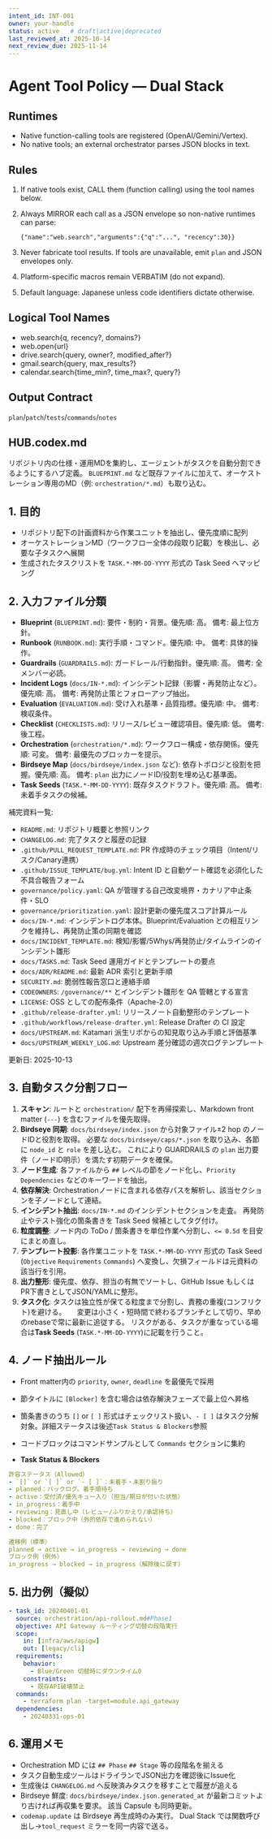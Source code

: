 ```yaml
---
intent_id: INT-001
owner: your-handle
status: active   # draft|active|deprecated
last_reviewed_at: 2025-10-14
next_review_due: 2025-11-14
---
```


# Agent Tool Policy — Dual Stack

## Runtimes

- Native function-calling tools are registered (OpenAI/Gemini/Vertex).
- No native tools; an external orchestrator parses JSON blocks in text.

## Rules

1. If native tools exist, CALL them (function calling) using the tool names
   below.
2. Always MIRROR each call as a JSON envelope so non-native runtimes can parse:

   ```tool_request
   {"name":"web.search","arguments":{"q":"...", "recency":30}}
   ```

3. Never fabricate tool results. If tools are unavailable, emit `plan` and JSON
   envelopes only.
4. Platform-specific macros remain VERBATIM (do not expand).
5. Default language: Japanese unless code identifiers dictate otherwise.

## Logical Tool Names

- web.search{q, recency?, domains?}
- web.open{url}
- drive.search{query, owner?, modified_after?}
- gmail.search{query, max_results?}
- calendar.search{time_min?, time_max?, query?}

## Output Contract

`plan`/`patch`/`tests`/`commands`/`notes`

## HUB.codex.md

リポジトリ内の仕様・運用MDを集約し、エージェントがタスクを自動分割できるようにするハブ定義。
`BLUEPRINT.md` など既存ファイルに加えて、オーケストレーション専用のMD（例: `orchestration/*.md`）も取り込む。

## 1. 目的

- リポジトリ配下の計画資料から作業ユニットを抽出し、優先度順に配列
- オーケストレーションMD（ワークフロー全体の段取り記載）を検出し、必要な子タスクへ展開
- 生成されたタスクリストを `TASK.*-MM-DD-YYYY` 形式の Task Seed へマッピング

## 2. 入力ファイル分類

- **Blueprint** (`BLUEPRINT.md`): 要件・制約・背景。優先順: 高。
  備考: 最上位方針。
- **Runbook** (`RUNBOOK.md`): 実行手順・コマンド。優先順: 中。
  備考: 具体的操作。
- **Guardrails** (`GUARDRAILS.md`): ガードレール/行動指針。優先順: 高。
  備考: 全メンバー必読。
- **Incident Logs** (`docs/IN-*.md`): インシデント記録（影響・再発防止など）。優先順: 高。
  備考: 再発防止策とフォローアップ抽出。
- **Evaluation** (`EVALUATION.md`): 受け入れ基準・品質指標。優先順: 中。
  備考: 検収条件。
- **Checklist** (`CHECKLISTS.md`): リリース/レビュー確認項目。優先順: 低。
  備考: 後工程。
- **Orchestration** (`orchestration/*.md`): ワークフロー構成・依存関係。優先順: 可変。
  備考: 最優先のブロッカーを提示。
- **Birdseye Map** (`docs/birdseye/index.json` など): 依存トポロジと役割を把握。優先順: 高。
  備考: `plan` 出力にノードID/役割を埋め込む基準面。
- **Task Seeds** (`TASK.*-MM-DD-YYYY`): 既存タスクドラフト。優先順: 高。
  備考: 未着手タスクの候補。

補完資料一覧:

- `README.md`: リポジトリ概要と参照リンク
- `CHANGELOG.md`: 完了タスクと履歴の記録
- `.github/PULL_REQUEST_TEMPLATE.md`: PR 作成時のチェック項目（Intent/リスク/Canary連携）
- `.github/ISSUE_TEMPLATE/bug.yml`: Intent ID と自動ゲート確認を必須化した不具合報告フォーム
- `governance/policy.yaml`: QA が管理する自己改変境界・カナリア中止条件・SLO
- `governance/prioritization.yaml`: 設計更新の優先度スコア計算ルール
- `docs/IN-*.md`: インシデントログ本体。Blueprint/Evaluation との相互リンクを維持し、再発防止策の同期を確認
- `docs/INCIDENT_TEMPLATE.md`: 検知/影響/5Whys/再発防止/タイムラインのインシデント雛形
- `docs/TASKS.md`: Task Seed 運用ガイドとテンプレートの要点
- `docs/ADR/README.md`: 最新 ADR 索引と更新手順
- `SECURITY.md`: 脆弱性報告窓口と連絡手順
- `CODEOWNERS`: `/governance/**` とインシデント雛形を QA 管轄とする宣言
- `LICENSE`: OSS としての配布条件（Apache-2.0）
- `.github/release-drafter.yml`: リリースノート自動整形のテンプレート
- `.github/workflows/release-drafter.yml`: Release Drafter の CI 設定
- `docs/UPSTREAM.md`: Katamari 派生リポからの知見取り込み手順と評価基準
- `docs/UPSTREAM_WEEKLY_LOG.md`: Upstream 差分確認の週次ログテンプレート

更新日: 2025-10-13

## 3. 自動タスク分割フロー

1. **スキャン**: ルートと `orchestration/` 配下を再帰探索し、Markdown front matter
   (`---`) を含むファイルを優先取得。
2. **Birdseye 同期**: `docs/birdseye/index.json` から対象ファイル±2 hop のノードIDと役割を取得。
   必要な `docs/birdseye/caps/*.json` を取り込み、各節に `node_id` と `role` を差し込む。
   これにより GUARDRAILS の `plan` 出力要件（ノードID明示）を満たす初期データを確保。
3. **ノード生成**: 各ファイルから `##` レベルの節をノード化し、`Priority`
   `Dependencies` などのキーワードを抽出。
4. **依存解決**: Orchestrationノードに含まれる依存パスを解析し、該当セクションを子ノードとして連結。
5. **インシデント抽出**: `docs/IN-*.md` のインシデントセクションを走査。
   再発防止やテスト強化の箇条書きを Task Seed 候補としてタグ付け。
6. **粒度調整**: ノード内の ToDo / 箇条書きを単位作業へ分割し、`<= 0.5d`
   を目安にまとめ直し。
7. **テンプレート投影**: 各作業ユニットを `TASK.*-MM-DD-YYYY` 形式の Task Seed
   (`Objective` `Requirements` `Commands`) へ変換し、欠損フィールドは元資料の該当行を引用。
8. **出力整形**: 優先度、依存、担当の有無でソートし、GitHub Issue もしくは
   PR下書きとしてJSON/YAMLに整形。
9. **タスク化**: タスクは独立性が保てる粒度まで分割し、責務の重複(コンフリクト)を避ける。
　 変更は小さく・短時間で終わるブランチとして切り、早めのrebaseで常に最新に追従する。
   リスクがある、タスクが重なっている場合は**Task Seeds** (`TASK.*-MM-DD-YYYY`)に記載を行うこと。

## 4. ノード抽出ルール

- Front matter内の `priority`, `owner`, `deadline` を最優先で採用
- 節タイトルに `[Blocker]` を含む場合は依存解決フェーズで最上位へ昇格
- 箇条書きのうち `[]` or `[ ]` 形式はチェックリスト扱い、`- [ ]` はタスク分解対象。詳細ステータスは後述`Task Status & Blockers`参照
- コードブロックはコマンドサンプルとして `Commands` セクションに集約

- **Task Status & Blockers**

```yaml
許容ステータス（Allowed）
- `[]` or `[ ]` or `- [ ]`：未着手・未割り振り
- planned：バックログ。着手順待ち
- active：受付済/優先キュー入り（担当/期日が付いた状態）
- in_progress：着手中
- reviewing：見直し中（レビュー/ふりかえり/承認待ち）
- blocked：ブロック中（外的依存で進められない）
- done：完了

遷移例（標準）
planned → active → in_progress → reviewing → done
ブロック例（例外）
in_progress → blocked → in_progress（解除後に戻す）
```

## 5. 出力例（擬似）

```yaml
- task_id: 20240401-01
  source: orchestration/api-rollout.md#Phase1
  objective: API Gateway ルーティング切替の段階実行
  scope:
    in: [infra/aws/apigw]
    out: [legacy/cli]
  requirements:
    behavior:
      - Blue/Green 切替時にダウンタイム0
    constraints:
      - 既存API破壊禁止
  commands:
    - terraform plan -target=module.api_gateway
  dependencies:
    - 20240331-ops-01
```

## 6. 運用メモ

- Orchestration MD には `## Phase` `## Stage` 等の段階名を揃える
- タスク自動生成ツールはドライランでJSON出力を確認後にIssue化
- 生成後は `CHANGELOG.md` へ反映済みタスクを移すことで履歴が追える
- Birdseye 鮮度: `docs/birdseye/index.json.generated_at` が最新コミットより古ければ再収集を要求。
  該当 Capsule も同時更新。
- `codemap.update` は Birdseye 再生成時のみ実行。
  Dual Stack では関数呼び出し→`tool_request` ミラーを同一内容で送る。
